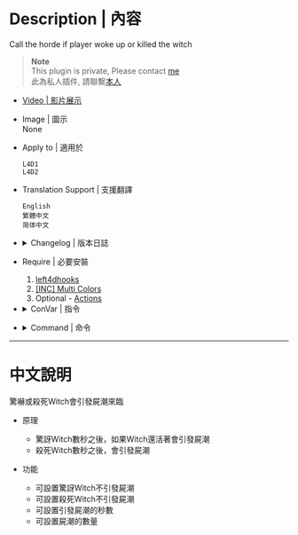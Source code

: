 # Description | 內容
Call the horde if player woke up or killed the witch

> __Note__ <br/>
This plugin is private, Please contact [me](https://github.com/fbef0102/Game-Private_Plugin#私人插件列表-private-plugins-list)<br/>
此為私人插件, 請聯繫[本人](https://github.com/fbef0102/Game-Private_Plugin#私人插件列表-private-plugins-list)

* [Video | 影片展示](https://youtu.be/ga-WG2FoEPs)

* Image | 圖示
<br/>None


* Apply to | 適用於
	```
	L4D1
	L4D2
	```

* Translation Support | 支援翻譯
	```
	English
	繁體中文
	简体中文
	```

* <details><summary>Changelog | 版本日誌</summary>

	* 1.2 (2023-5-28)
		* Require Optional extension: Actions

	* 1.1 (2023-5-28)
		* Use ```z_spawn mob auto``` instead of L4D_ForcePanicEvent()

	* 1.0 (2023-4-11)
		* Initial Release
</details>

* Require | 必要安裝
	1. [left4dhooks](https://forums.alliedmods.net/showthread.php?t=321696)
    2. [[INC] Multi Colors](https://github.com/fbef0102/L4D1_2-Plugins/releases/tag/Multi-Colors)
	3. Optional - [Actions](https://forums.alliedmods.net/showthread.php?t=336374)

* <details><summary>ConVar | 指令</summary>

	* cfg/sourcemod/l4d_witch_cry.cfg
		```php
		// If 1, Call the horde if player woke up the witch.
		l4d_witch_cry_alart_enable "1"

		// How many hordes to call if player woke up the witch
		l4d_witch_cry_alart_horde_mob "1"

		// Time delay to call the horde after player woke up the witch and witch is still alive. (0=Instantly call horde)
		l4d_witch_cry_alart_horde_time "3.0"

		// Changes how message displays. (0: Disable, 1:In chat, 2: In Hint Box, 3: In center text)
		l4d_witch_cry_announce_type "1"

		// If 1, Call the horde if player killed the witch.
		l4d_witch_cry_death_enable "1"

		// How many hordes to call if player killed the witch
		l4d_witch_cry_death_horde_mob "1"

		// Time delay to call the horde after player killed the witch. (0=Instantly call horde)
		l4d_witch_cry_death_horde_time "2.0"

		// 0=Plugin off, 1=Plugin on.
		l4d_witch_cry_enable "1"
		```
</details>

* <details><summary>Command | 命令</summary>

	None
</details>

- - - -
# 中文說明
驚嚇或殺死Witch會引發屍潮來臨

* 原理
	* 驚訝Witch數秒之後，如果Witch還活著會引發屍潮
	* 殺死Witch數秒之後，會引發屍潮

* 功能
	* 可設置驚訝Witch不引發屍潮
	* 可設置殺死Witch不引發屍潮
	* 可設置引發屍潮的秒數
	* 可設置屍潮的數量
